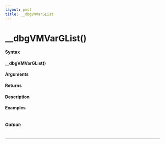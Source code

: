 ```yaml
---
layout: post
title: __dbgVMVarGList
---
```


# __dbgVMVarGList()


#### Syntax

#### __dbgVMVarGList()

#### Arguments

#### Returns

#### Description

#### Examples

```

```

##### Output:

```

```

---